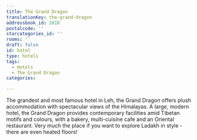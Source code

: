 ```yaml
---
title: The Grand Dragon
translationKey: the-grand-dragon
addressbook_id: 2810
postalcode: ''
starcategories_id: ''
rooms: ''
draft: false
id: hotel
type: hotels
tags:
  - Hotels
  - The Grand Dragon
categories:

---
```

The grandest and most famous hotel in Leh, the Grand Dragon offers plush accommodation with spectacular views of the Himalayas. A large, modern hotel, the Grand Dragon provides contemporary facilities amid Tibetan motifs and colours, with a bakery, multi-cuisine cafe and an Oriental restaurant. Very much the place if you want to explore Ladakh in style - there are even heated floors!